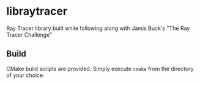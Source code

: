 # libraytracer
Ray Tracer library built while following along with Jamis Buck's "The Ray Tracer Challenge" 

## Build

CMake build scripts are provided. Simply execute `cmake` from the directory of your choice.
